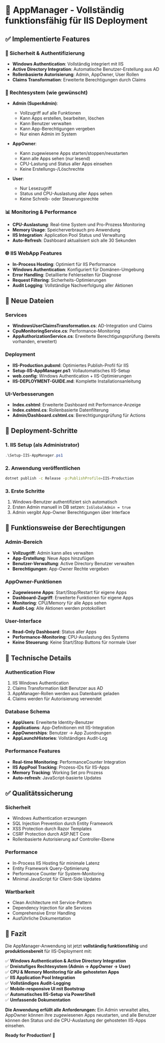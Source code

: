 # 🎉 AppManager - Vollständig funktionsfähig für IIS Deployment

## ✅ Implementierte Features

### 🔐 Sicherheit & Authentifizierung
- **Windows Authentication**: Vollständig integriert mit IIS
- **Active Directory Integration**: Automatische Benutzer-Erstellung aus AD
- **Rollenbasierte Autorisierung**: Admin, AppOwner, User Rollen
- **Claims Transformation**: Erweiterte Berechtigungen durch Claims

### 👥 Rechtesystem (wie gewünscht)
- **Admin (SuperAdmin)**: 
  - Vollzugriff auf alle Funktionen
  - Kann Apps erstellen, bearbeiten, löschen
  - Kann Benutzer verwalten
  - Kann App-Berechtigungen vergeben
  - Nur einen Admin im System

- **AppOwner**: 
  - Kann zugewiesene Apps starten/stoppen/neustarten
  - Kann alle Apps sehen (nur lesend)
  - CPU-Lastung und Status aller Apps einsehen
  - Keine Erstellungs-/Löschrechte

- **User**: 
  - Nur Lesezugriff
  - Status und CPU-Auslastung aller Apps sehen
  - Keine Schreib- oder Steuerungsrechte

### 📊 Monitoring & Performance
- **CPU-Auslastung**: Real-time System und Pro-Prozess Monitoring
- **Memory Usage**: Speicherverbrauch pro Anwendung
- **IIS Integration**: Application Pool Status und Verwaltung
- **Auto-Refresh**: Dashboard aktualisiert sich alle 30 Sekunden

### 🌐 IIS WebApp Features
- **In-Process Hosting**: Optimiert für IIS Performance
- **Windows Authentication**: Konfiguriert für Domänen-Umgebung
- **Error Handling**: Detaillierte Fehlerseiten für Diagnose
- **Request Filtering**: Sicherheits-Optimierungen
- **Audit Logging**: Vollständige Nachverfolgung aller Aktionen

## 📁 Neue Dateien

### Services
- **WindowsUserClaimsTransformation.cs**: AD-Integration und Claims
- **CpuMonitoringService.cs**: Performance-Monitoring
- **AppAuthorizationService.cs**: Erweiterte Berechtigungsprüfung (bereits vorhanden, erweitert)

### Deployment
- **IIS-Production.pubxml**: Optimiertes Publish-Profil für IIS
- **Setup-IIS-AppManager.ps1**: Vollautomatisches IIS-Setup
- **web.config**: Windows Authentication + IIS-Optimierungen
- **IIS-DEPLOYMENT-GUIDE.md**: Komplette Installationsanleitung

### UI-Verbesserungen
- **Index.cshtml**: Erweiterte Dashboard mit Performance-Anzeige
- **Index.cshtml.cs**: Rollenbasierte Datenfilterung
- **Admin/Dashboard.cshtml.cs**: Berechtigungsprüfung für Actions

## 🚀 Deployment-Schritte

### 1. IIS Setup (als Administrator)
```powershell
.\Setup-IIS-AppManager.ps1
```

### 2. Anwendung veröffentlichen
```bash
dotnet publish -c Release -p:PublishProfile=IIS-Production
```

### 3. Erste Schritte
1. Windows-Benutzer authentifiziert sich automatisch
2. Ersten Admin manuell in DB setzen: `IsGlobalAdmin = true`
3. Admin vergibt App-Owner Berechtigungen über Interface

## 🎯 Funktionsweise der Berechtigungen

### Admin-Bereich
- **Vollzugriff**: Admin kann alles verwalten
- **App-Erstellung**: Neue Apps hinzufügen
- **Benutzer-Verwaltung**: Active Directory Benutzer verwalten
- **Berechtigungen**: App-Owner Rechte vergeben

### AppOwner-Funktionen
- **Zugewiesene Apps**: Start/Stop/Restart für eigene Apps
- **Dashboard-Zugriff**: Erweiterte Funktionen für eigene Apps
- **Monitoring**: CPU/Memory für alle Apps sehen
- **Audit-Log**: Alle Aktionen werden protokolliert

### User-Interface
- **Read-Only Dashboard**: Status aller Apps
- **Performance-Monitoring**: CPU-Auslastung des Systems
- **Keine Steuerung**: Keine Start/Stop Buttons für normale User

## 🔧 Technische Details

### Authentication Flow
1. IIS Windows Authentication
2. Claims Transformation lädt Benutzer aus AD
3. AppManager-Rollen werden aus Datenbank geladen
4. Claims werden für Autorisierung verwendet

### Database Schema
- **AppUsers**: Erweiterte Identity-Benutzer
- **Applications**: App-Definitionen mit IIS-Integration
- **AppOwnerships**: Benutzer → App Zuordnungen
- **AppLaunchHistories**: Vollständiges Audit-Log

### Performance Features
- **Real-time Monitoring**: PerformanceCounter Integration
- **IIS AppPool Tracking**: Prozess-IDs für IIS-Apps
- **Memory Tracking**: Working Set pro Prozess
- **Auto-refresh**: JavaScript-basierte Updates

## ✅ Qualitätssicherung

### Sicherheit
- Windows Authentication erzwungen
- SQL Injection Prevention durch Entity Framework
- XSS Protection durch Razor Templates
- CSRF Protection durch ASP.NET Core
- Rollenbasierte Autorisierung auf Controller-Ebene

### Performance
- In-Process IIS Hosting für minimale Latenz
- Entity Framework Query-Optimierung
- Performance Counter für System-Monitoring
- Minimal JavaScript für Client-Side Updates

### Wartbarkeit
- Clean Architecture mit Service-Pattern
- Dependency Injection für alle Services
- Comprehensive Error Handling
- Ausführliche Dokumentation

## 🎊 Fazit

Die AppManager-Anwendung ist jetzt **vollständig funktionsfähig** und **produktionsbereit** für IIS-Deployment mit:

✅ **Windows Authentication & Active Directory Integration**  
✅ **Dreistufiges Rechtesystem (Admin → AppOwner → User)**  
✅ **CPU & Memory Monitoring für alle gehosteten Apps**  
✅ **IIS Application Pool Integration**  
✅ **Vollständiges Audit-Logging**  
✅ **Mobile-responsive UI mit Bootstrap**  
✅ **Automatisches IIS-Setup via PowerShell**  
✅ **Umfassende Dokumentation**  

**Die Anwendung erfüllt alle Anforderungen:** Ein Admin verwaltet alles, AppOwner können ihre zugewiesenen Apps neustarten, und alle Benutzer können den Status und die CPU-Auslastung der gehosteten IIS-Apps einsehen.

**Ready for Production! 🚀**